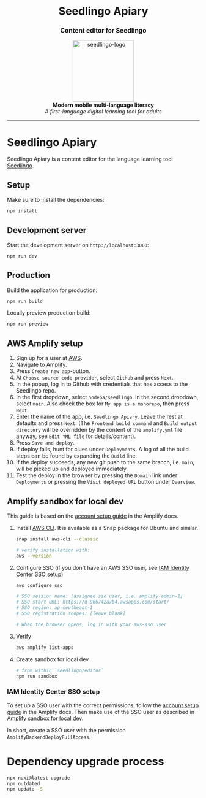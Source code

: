<h1 align="center">Seedlingo Apiary</h1>
<h3 align="center">Content editor for Seedlingo</h3>
<p align="center">
  <img src="../docs/.vuepress/public/images/seedlingo-logo-blue.svg"
    alt="seedlingo-logo" height="160px" width="160px"/>
  <br/>
  <b>Modern mobile multi-language literacy</b>
  <br/>
  <i>A first-language digital learning tool for adults</i>
</p>
<hr>

# Seedlingo Apiary

Seedlingo Apiary is a content editor for the language learning tool [Seedlingo](../README.md).


## Setup

Make sure to install the dependencies:

```sh
npm install
```

## Development server

Start the development server on `http://localhost:3000`:

```sh
npm run dev
```

## Production

Build the application for production:

```sh
npm run build
```

Locally preview production build:

```sh
npm run preview
```

## AWS Amplify setup

1. Sign up for a user at
   [AWS](https://signin.aws.amazon.com/signup?request_type=register).
2. Navigate to [Amplify](https://console.aws.amazon.com/amplify).
3. Press `Create new app`-button.
4. At `Choose source code provider`, select `Github` and press `Next`.
5. In the popup, log in to Github with credentials that has access to the
   Seedlingo repo.
6. In the first dropdown, select `nodepa/seedlingo`. In the second dropdown,
   select `main`. Also check the box for `My app is a monorepo`, then press
   `Next`.
7. Enter the name of the app, i.e. `Seedlingo Apiary`. Leave the rest at
   defaults and press `Next`. (The `Frontend build command` and `Build output
   directory` will be overridden by the content of the `amplify.yml` file
   anyway, see `Edit YML file` for details/content).
8. Press `Save and deploy`.
9. If deploy fails, hunt for clues under `Deployments`. A log of all the build
   steps can be found by expanding the `Build` line.
10. If the deploy succeeds, any new git push to the same branch, i.e. `main`,
    will be picked up and deployed immediately.
11. Test the deploy in the browser by pressing the `Domain` link under
    `Deployments` or pressing the `Visit deployed URL` button under `Overview`.

## Amplify sandbox for local dev

This guide is based on the [account setup guide](
  https://docs.amplify.aws/vue/start/account-setup/
) in the Amplify docs.

1. Install [AWS CLI](
     https://docs.aws.amazon.com/cli/latest/userguide/getting-started-install.html
   ).
   It is available as a Snap package for Ubuntu and similar.

   ``` sh
   snap install aws-cli --classic

   # verify installation with:
   aws --version
   ```

2. Configure SSO (if you don't have an AWS SSO user, see
   [IAM Identity Center SSO setup](#iam-identity-center-sso-setup))

   ```sh
   aws configure sso

   # SSO session name: [assigned sso user, i.e. amplify-admin-1]
   # SSO start URL: https://d-966742a7b4.awsapps.com/start/
   # SSO region: ap-southeast-1
   # SSO registration scopes: [leave blank]

   # When the browser opens, log in with your aws-sso user
   ```

3. Verify

   ```sh
   aws amplify list-apps
   ```

4. Create sandbox for local dev

   ```sh
   # from within `seedlingo/editor`
   npm run sandbox
   ```

### IAM Identity Center SSO setup

To set up a SSO user with the correct permissions,
follow the [account setup guide](
  https://docs.amplify.aws/vue/start/account-setup/
) in the Amplify docs.
Then make use of the SSO user as described in
[Amplify sandbox for local dev](#amplify-sandbox-for-local-dev).

In short, create a SSO user with the permission
`AmplifyBackendDeployFullAccess`.

# Dependency upgrade process

```sh
npx nuxi@latest upgrade
npm outdated
npm update -S
```
